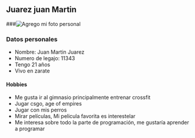 
## Juarez juan Martin
###![Agrego mi foto personal](https://i.postimg.cc/025nhnLM/0001-1.jpg)
### Datos personales
- Nombre: Juan Martin Juarez
- Numero de legajo: 11343
- Tengo 21 años
- Vivo en zarate
#### Hobbies
- Me gusta ir al gimnasio principalmente entrenar crossfit
- Jugar csgo, age of empires
- Jugar con mis perros
- Mirar películas, Mi pelicula favorita es interestelar
- Me interesa sobre todo la parte de programación, me gustaría aprender a programar 





